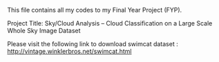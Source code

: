 This file contains all my codes to my Final Year Project (FYP).

Project Title: Sky/Cloud Analysis – Cloud Classification on a Large Scale Whole Sky Image Dataset

Please visit the following link to download swimcat dataset : http://vintage.winklerbros.net/swimcat.html
